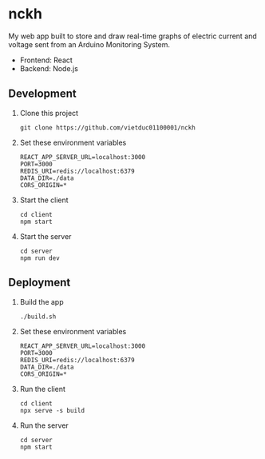 # nckh

My web app built to store and draw real-time graphs of electric current and voltage sent from an Arduino Monitoring System.

- Frontend: React
- Backend: Node.js

## Development

1. Clone this project

   ```
   git clone https://github.com/vietduc01100001/nckh
   ```

2. Set these environment variables

   ```
   REACT_APP_SERVER_URL=localhost:3000
   PORT=3000
   REDIS_URI=redis://localhost:6379
   DATA_DIR=./data
   CORS_ORIGIN=*
   ```

3. Start the client

   ```
   cd client
   npm start
   ```

4. Start the server

   ```
   cd server
   npm run dev
   ```

## Deployment

1. Build the app

   ```
   ./build.sh
   ```

2. Set these environment variables

   ```
   REACT_APP_SERVER_URL=localhost:3000
   PORT=3000
   REDIS_URI=redis://localhost:6379
   DATA_DIR=./data
   CORS_ORIGIN=*
   ```

3. Run the client

   ```
   cd client
   npx serve -s build
   ```

4. Run the server

   ```
   cd server
   npm start
   ```
